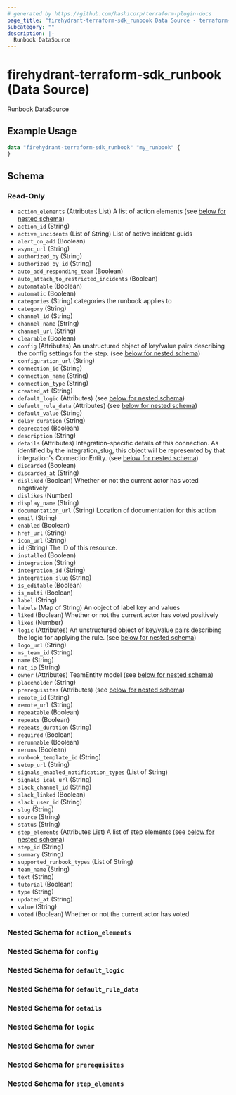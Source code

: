 ```yaml
---
# generated by https://github.com/hashicorp/terraform-plugin-docs
page_title: "firehydrant-terraform-sdk_runbook Data Source - terraform-provider-firehydrant-terraform-sdk"
subcategory: ""
description: |-
  Runbook DataSource
---
```


# firehydrant-terraform-sdk_runbook (Data Source)

Runbook DataSource

## Example Usage

```terraform
data "firehydrant-terraform-sdk_runbook" "my_runbook" {
}
```

<!-- schema generated by tfplugindocs -->
## Schema

### Read-Only

- `action_elements` (Attributes List) A list of action elements (see [below for nested schema](#nestedatt--action_elements))
- `action_id` (String)
- `active_incidents` (List of String) List of active incident guids
- `alert_on_add` (Boolean)
- `async_url` (String)
- `authorized_by` (String)
- `authorized_by_id` (String)
- `auto_add_responding_team` (Boolean)
- `auto_attach_to_restricted_incidents` (Boolean)
- `automatable` (Boolean)
- `automatic` (Boolean)
- `categories` (String) categories the runbook applies to
- `category` (String)
- `channel_id` (String)
- `channel_name` (String)
- `channel_url` (String)
- `clearable` (Boolean)
- `config` (Attributes) An unstructured object of key/value pairs describing the config settings for the step. (see [below for nested schema](#nestedatt--config))
- `configuration_url` (String)
- `connection_id` (String)
- `connection_name` (String)
- `connection_type` (String)
- `created_at` (String)
- `default_logic` (Attributes) (see [below for nested schema](#nestedatt--default_logic))
- `default_rule_data` (Attributes) (see [below for nested schema](#nestedatt--default_rule_data))
- `default_value` (String)
- `delay_duration` (String)
- `deprecated` (Boolean)
- `description` (String)
- `details` (Attributes) Integration-specific details of this connection. As identified by the integration_slug, this object will be represented by that integration's ConnectionEntity. (see [below for nested schema](#nestedatt--details))
- `discarded` (Boolean)
- `discarded_at` (String)
- `disliked` (Boolean) Whether or not the current actor has voted negatively
- `dislikes` (Number)
- `display_name` (String)
- `documentation_url` (String) Location of documentation for this action
- `email` (String)
- `enabled` (Boolean)
- `href_url` (String)
- `icon_url` (String)
- `id` (String) The ID of this resource.
- `installed` (Boolean)
- `integration` (String)
- `integration_id` (String)
- `integration_slug` (String)
- `is_editable` (Boolean)
- `is_multi` (Boolean)
- `label` (String)
- `labels` (Map of String) An object of label key and values
- `liked` (Boolean) Whether or not the current actor has voted positively
- `likes` (Number)
- `logic` (Attributes) An unstructured object of key/value pairs describing the logic for applying the rule. (see [below for nested schema](#nestedatt--logic))
- `logo_url` (String)
- `ms_team_id` (String)
- `name` (String)
- `nat_ip` (String)
- `owner` (Attributes) TeamEntity model (see [below for nested schema](#nestedatt--owner))
- `placeholder` (String)
- `prerequisites` (Attributes) (see [below for nested schema](#nestedatt--prerequisites))
- `remote_id` (String)
- `remote_url` (String)
- `repeatable` (Boolean)
- `repeats` (Boolean)
- `repeats_duration` (String)
- `required` (Boolean)
- `rerunnable` (Boolean)
- `reruns` (Boolean)
- `runbook_template_id` (String)
- `setup_url` (String)
- `signals_enabled_notification_types` (List of String)
- `signals_ical_url` (String)
- `slack_channel_id` (String)
- `slack_linked` (Boolean)
- `slack_user_id` (String)
- `slug` (String)
- `source` (String)
- `status` (String)
- `step_elements` (Attributes List) A list of step elements (see [below for nested schema](#nestedatt--step_elements))
- `step_id` (String)
- `summary` (String)
- `supported_runbook_types` (List of String)
- `team_name` (String)
- `text` (String)
- `tutorial` (Boolean)
- `type` (String)
- `updated_at` (String)
- `value` (String)
- `voted` (Boolean) Whether or not the current actor has voted

<a id="nestedatt--action_elements"></a>
### Nested Schema for `action_elements`


<a id="nestedatt--config"></a>
### Nested Schema for `config`


<a id="nestedatt--default_logic"></a>
### Nested Schema for `default_logic`


<a id="nestedatt--default_rule_data"></a>
### Nested Schema for `default_rule_data`


<a id="nestedatt--details"></a>
### Nested Schema for `details`


<a id="nestedatt--logic"></a>
### Nested Schema for `logic`


<a id="nestedatt--owner"></a>
### Nested Schema for `owner`


<a id="nestedatt--prerequisites"></a>
### Nested Schema for `prerequisites`


<a id="nestedatt--step_elements"></a>
### Nested Schema for `step_elements`
